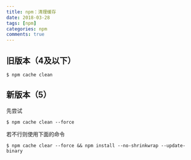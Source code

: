 ```yaml
---
title: npm：清理缓存
date: 2018-03-28
tags: [npm]
categories: npm
comments: true
---
```


## 旧版本（4及以下）

```
$ npm cache clean 
```

## 新版本（5）

先尝试
```
$ npm cache clean --force 
```
若不行则使用下面的命令

```
$ npm cache clear --force && npm install --no-shrinkwrap --update-binary
```
